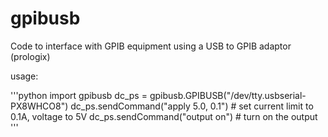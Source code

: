 # gpibusb
Code to interface with GPIB equipment using a USB to GPIB adaptor (prologix)

usage:

'''python
import gpibusb
dc_ps = gpibusb.GPIBUSB("/dev/tty.usbserial-PX8WHCO8")
dc_ps.sendCommand("apply 5.0, 0.1") # set current limit to 0.1A, voltage to 5V
dc_ps.sendCommand("output on") # turn on the output
'''
